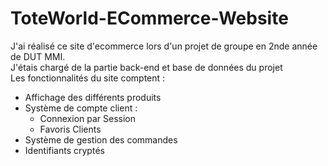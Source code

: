 # ToteWorld-ECommerce-Website
 J'ai réalisé ce site d'ecommerce lors d'un projet de groupe en 2nde année de DUT MMI.<br>
 J'étais chargé de la partie back-end et base de données du projet<br>
 Les fonctionnalités du site comptent :
 <ul>
   <li>Affichage des différents produits</li>
   <li>Système de compte client :
   <ul>
     <li>Connexion par Session</li>
     <li>Favoris Clients</li>
   </ul></li>
   <li>Système de gestion des commandes</li>
   <li>Identifiants cryptés</li>
 </ul>
